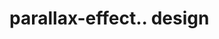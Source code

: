 # parallax-effect.. design                                                                                                                             

